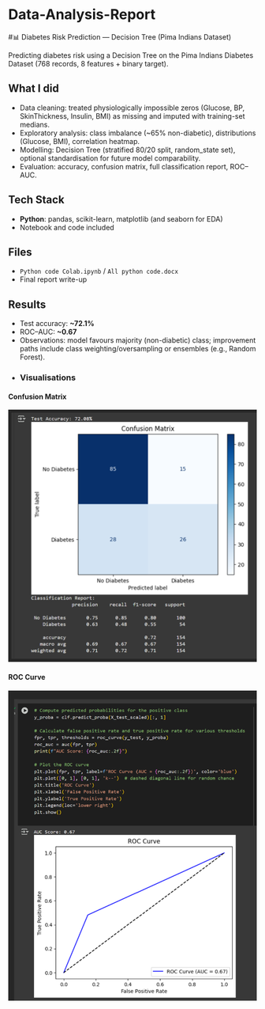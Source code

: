 # Data-Analysis-Report
#📊 Diabetes Risk Prediction — Decision Tree (Pima Indians Dataset)

Predicting diabetes risk using a Decision Tree on the Pima Indians Diabetes Dataset (768 records, 8 features + binary target).

## What I did
- Data cleaning: treated physiologically impossible zeros (Glucose, BP, SkinThickness, Insulin, BMI) as missing and imputed with training-set medians.
- Exploratory analysis: class imbalance (~65% non-diabetic), distributions (Glucose, BMI), correlation heatmap.
- Modelling: Decision Tree (stratified 80/20 split, random_state set), optional standardisation for future model comparability.
- Evaluation: accuracy, confusion matrix, full classification report, ROC–AUC.

## Tech Stack
- **Python**: pandas, scikit-learn, matplotlib (and seaborn for EDA)
- Notebook and code included

## Files
- `Python code Colab.ipynb` / `All python code.docx`
- Final report write-up

## Results
- Test accuracy: **~72.1%**
- ROC–AUC: **~0.67**
- Observations: model favours majority (non-diabetic) class; improvement paths include class weighting/oversampling or ensembles (e.g., Random Forest).
- ### Visualisations
#### Confusion Matrix
![Confusion Matrix](confusionmatrix.png)

#### ROC Curve
![ROC Curve](image.png)
